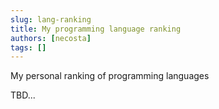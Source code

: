 ```yaml
---
slug: lang-ranking
title: My programming language ranking
authors: [necosta]
tags: []
---
```


My personal ranking of programming languages 

<!-- truncate -->

TBD...
